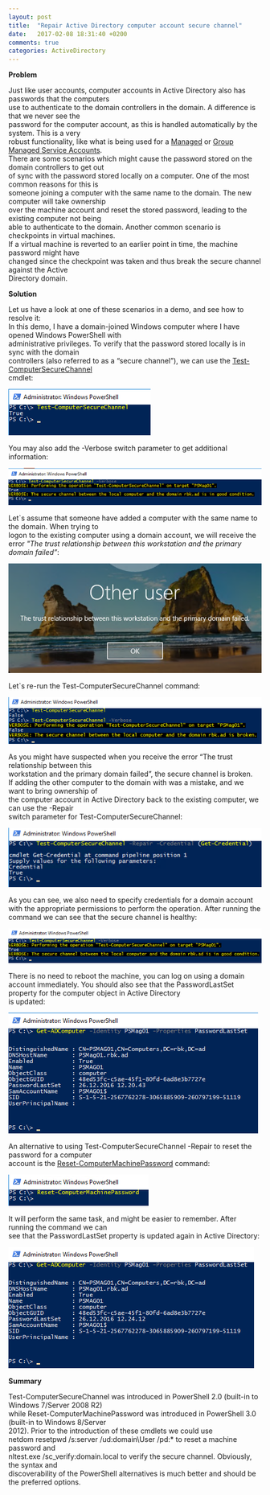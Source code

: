 ```yaml
---
layout: post
title:  "Repair Active Directory computer account secure channel"
date:   2017-02-08 18:31:40 +0200
comments: true
categories: ActiveDirectory
---
```


**Problem**

Just like user accounts, computer accounts in Active Directory also has passwords that the computers  
 use to authenticate to the domain controllers in the domain. A difference is that we never see the  
 password for the computer account, as this is handled automatically by the system. This is a very  
 robust functionality, like what is being used for a [Managed](https://technet.microsoft.com/en-us/library/dd560633(v=ws.10).aspx) or [Group Managed Service Accounts](https://technet.microsoft.com/en-us/library/hh831782(v=ws.11).aspx).  
There are some scenarios which might cause the password stored on the domain controllers to get out  
of sync with the password stored locally on a computer. One of the most common reasons for this is  
 someone joining a computer with the same name to the domain. The new computer will take ownership  
 over the machine account and reset the stored password, leading to the existing computer not being  
 able to authenticate to the domain. Another common scenario is checkpoints in virtual machines.  
 If a virtual machine is reverted to an earlier point in time, the machine password might have  
 changed since the checkpoint was taken and thus break the secure channel against the Active  
 Directory domain. 

**Solution**

Let us have a look at one of these scenarios in a demo, and see how to resolve it:  
In this demo, I have a domain-joined Windows computer where I have opened Windows PowerShell with   
administrative privileges. To verify that the password stored locally is in sync with the domain  
controllers (also referred to as a “secure channel”), we can use the [Test-ComputerSecureChannel](https://msdn.microsoft.com/en-us/powershell/reference/5.1/microsoft.powershell.management/test-computersecurechannel)  
cmdlet:  

![alt](/images/Test-ComputerSecureChannel_01.png)

You may also add the -Verbose switch parameter to get additional information:

![alt](/images/Test-ComputerSecureChannel_02.png)

Let`s assume that someone have added a computer with the same name to the domain. When trying to  
logon to the existing computer using a domain account, we will receive the error *"The trust 
relationship between this workstation and the primary domain failed”*:  

![alt](/images/Test-ComputerSecureChannel_03.png)

Let`s re-run the Test-ComputerSecureChannel command:  

![alt](/images/Test-ComputerSecureChannel_04.png)

As you might have suspected when you receive the error “The trust relationship between this  
workstation and the primary domain failed”, the secure channel is broken.  
If adding the other computer to the domain with was a mistake, and we want to bring ownership of  
the computer account in Active Directory back to the existing computer, we can use the -Repair  
switch parameter for Test-ComputerSecureChannel:  

![alt](/images/Test-ComputerSecureChannel_05.png)

As you can see, we also need to specify credentials for a domain account with the appropriate 
permissions to perform the operation. After running the command we can see that the secure channel 
is healthy:

![alt](/images/Test-ComputerSecureChannel_06.png)

There is no need to reboot the machine, you can log on using a domain account immediately.
You should also see that the PasswordLastSet property for the computer object in Active Directory  
 is updated:

![alt](/images/Test-ComputerSecureChannel_07.png)

An alternative to using Test-ComputerSecureChannel -Repair to reset the password for a computer  
account is the [Reset-ComputerMachinePassword](https://msdn.microsoft.com/en-us/powershell/reference/5.1/microsoft.powershell.management/reset-computermachinepassword) command:

![alt](/images/Test-ComputerSecureChannel_08.png)

It will perform the same task, and might be easier to remember. After running the command we can  
see that the PasswordLastSet property is updated again in Active Directory:

![alt](/images/Test-ComputerSecureChannel_09.png)

**Summary**

Test-ComputerSecureChannel was introduced in PowerShell 2.0 (built-in to Windows 7/Server 2008 R2)   
while Reset-ComputerMachinePassword was introduced in PowerShell 3.0 (built-in to Windows 8/Server  
2012). Prior to the introduction of these cmdlets we could use  
netdom resetpwd /s:server /ud:domain\User /pd:* to reset a machine password and  
nltest.exe /sc_verify:domain.local to verify the secure channel. Obviously, the syntax and  
discoverability of the PowerShell alternatives is much better and should be the preferred options.  